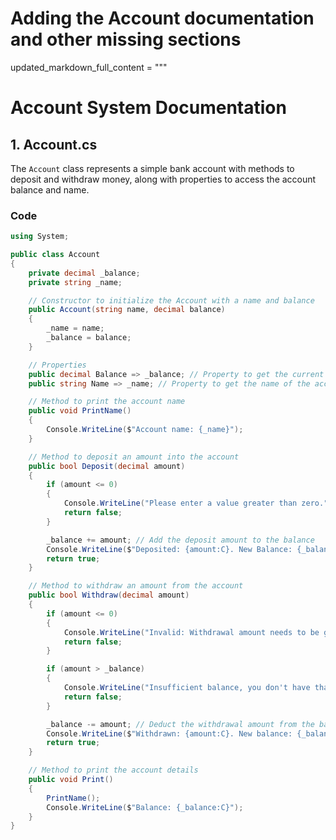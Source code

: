 # Adding the Account documentation and other missing sections
updated_markdown_full_content = """
# Account System Documentation

## 1. Account.cs

The `Account` class represents a simple bank account with methods to deposit and withdraw money, along with properties to access the account balance and name.

### Code

```csharp
using System;

public class Account
{
    private decimal _balance;
    private string _name;

    // Constructor to initialize the Account with a name and balance
    public Account(string name, decimal balance)
    {
        _name = name;
        _balance = balance;
    }

    // Properties
    public decimal Balance => _balance; // Property to get the current balance
    public string Name => _name; // Property to get the name of the account holder

    // Method to print the account name
    public void PrintName()
    {
        Console.WriteLine($"Account name: {_name}");
    }

    // Method to deposit an amount into the account
    public bool Deposit(decimal amount)
    {
        if (amount <= 0)
        {
            Console.WriteLine("Please enter a value greater than zero.");
            return false;
        }

        _balance += amount; // Add the deposit amount to the balance
        Console.WriteLine($"Deposited: {amount:C}. New Balance: {_balance:C}");
        return true;
    }

    // Method to withdraw an amount from the account
    public bool Withdraw(decimal amount)
    {
        if (amount <= 0)
        {
            Console.WriteLine("Invalid: Withdrawal amount needs to be greater than zero.");
            return false;
        }

        if (amount > _balance)
        {
            Console.WriteLine("Insufficient balance, you don't have that much money!");
            return false;
        }

        _balance -= amount; // Deduct the withdrawal amount from the balance
        Console.WriteLine($"Withdrawn: {amount:C}. New balance: {_balance:C}");
        return true;
    }

    // Method to print the account details
    public void Print()
    {
        PrintName();
        Console.WriteLine($"Balance: {_balance:C}");
    }
}
